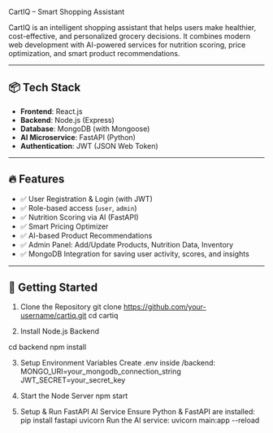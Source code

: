 CartIQ – Smart Shopping Assistant

CartIQ is an intelligent shopping assistant that helps users make healthier, cost-effective, and personalized grocery decisions. It combines modern web development with AI-powered services for nutrition scoring, price optimization, and smart product recommendations.

---

## 📦 Tech Stack

- **Frontend**: React.js
- **Backend**: Node.js (Express)
- **Database**: MongoDB (with Mongoose)
- **AI Microservice**: FastAPI (Python)
- **Authentication**: JWT (JSON Web Token)

---

## 🔥 Features

- ✅ User Registration & Login (with JWT)
- ✅ Role-based access (`user`, `admin`)
- ✅ Nutrition Scoring via AI (FastAPI)
- ✅ Smart Pricing Optimizer
- ✅ AI-based Product Recommendations
- ✅ Admin Panel: Add/Update Products, Nutrition Data, Inventory
- ✅ MongoDB Integration for saving user activity, scores, and insights

---

## 🚀 Getting Started

1. Clone the Repository
git clone https://github.com/your-username/cartiq.git
cd cartiq

2. Install Node.js Backend

cd backend
npm install

3. Setup Environment Variables
Create .env inside /backend:
MONGO_URI=your_mongodb_connection_string
JWT_SECRET=your_secret_key

4. Start the Node Server
npm start

5. Setup & Run FastAPI AI Service
Ensure Python & FastAPI are installed:
pip install fastapi uvicorn
Run the AI service:
uvicorn main:app --reload

